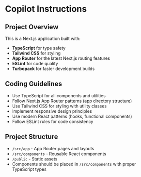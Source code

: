 # Copilot Instructions

<!-- Use this file to provide workspace-specific custom instructions to Copilot. For more details, visit https://code.visualstudio.com/docs/copilot/copilot-customization#_use-a-githubcopilotinstructionsmd-file -->

## Project Overview
This is a Next.js application built with:
- **TypeScript** for type safety
- **Tailwind CSS** for styling
- **App Router** for the latest Next.js routing features
- **ESLint** for code quality
- **Turbopack** for faster development builds

## Coding Guidelines
- Use TypeScript for all components and utilities
- Follow Next.js App Router patterns (app directory structure)
- Use Tailwind CSS for styling with utility classes
- Implement responsive design principles
- Use modern React patterns (hooks, functional components)
- Follow ESLint rules for code consistency

## Project Structure
- `/src/app` - App Router pages and layouts
- `/src/components` - Reusable React components
- `/public` - Static assets
- Components should be placed in `/src/components` with proper TypeScript types
